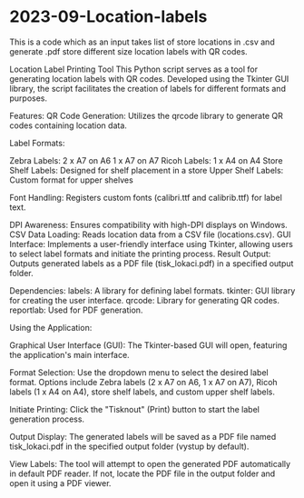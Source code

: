 # 2023-09-Location-labels
This is a code which as an input takes list of store locations in .csv and generate .pdf store different size location labels with QR codes.


Location Label Printing Tool
This Python script serves as a tool for generating location labels with QR codes. Developed using the Tkinter GUI library, the script facilitates the creation of labels for different formats and purposes.

Features:
QR Code Generation: Utilizes the qrcode library to generate QR codes containing location data.

Label Formats:

Zebra Labels:
2 x A7 on A6
1 x A7 on A7
Ricoh Labels:
1 x A4 on A4
Store Shelf Labels: Designed for shelf placement in a store
Upper Shelf Labels: Custom format for upper shelves

Font Handling: Registers custom fonts (calibri.ttf and calibrib.ttf) for label text.

DPI Awareness: Ensures compatibility with high-DPI displays on Windows.
CSV Data Loading: Reads location data from a CSV file (locations.csv).
GUI Interface: Implements a user-friendly interface using Tkinter, allowing users to select label formats and initiate the printing process.
Result Output: Outputs generated labels as a PDF file (tisk_lokaci.pdf) in a specified output folder.

Dependencies:
labels: A library for defining label formats.
tkinter: GUI library for creating the user interface.
qrcode: Library for generating QR codes.
reportlab: Used for PDF generation.

Using the Application:

Graphical User Interface (GUI):
The Tkinter-based GUI will open, featuring the application's main interface.

Format Selection:
Use the dropdown menu to select the desired label format. Options include Zebra labels (2 x A7 on A6, 1 x A7 on A7), Ricoh labels (1 x A4 on A4), store shelf labels, and custom upper shelf labels.

Initiate Printing:
Click the "Tisknout" (Print) button to start the label generation process.

Output Display:
The generated labels will be saved as a PDF file named tisk_lokaci.pdf in the specified output folder (vystup by default).

View Labels:
The tool will attempt to open the generated PDF automatically in default PDF reader. If not, locate the PDF file in the output folder and open it using a PDF viewer.
